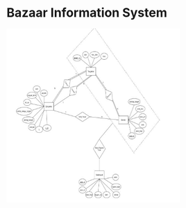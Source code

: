 # Bazaar Information System
<img src="image/1.JPG" height = "400" width = "400" align="center">
<br>

